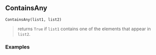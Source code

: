 ## ContainsAny

```
ContainsAny(list1, list2)
```

> returns `True` if `list1` contains one of the elements that appear in `list2`.


### Examples
